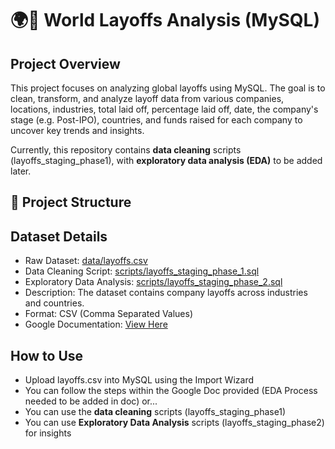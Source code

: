 # 🌍💼 World Layoffs Analysis (MySQL)

## Project Overview
This project focuses on analyzing global layoffs using MySQL. The goal is to clean, transform, and analyze layoff data from various companies, locations, industries, total laid off, percentage laid off, date, the company's stage (e.g. Post-IPO), countries, and funds raised for each company to uncover key trends and insights.

Currently, this repository contains **data cleaning** scripts (layoffs_staging_phase1), with **exploratory data analysis (EDA)** to be added later.

## 📂 Project Structure

## Dataset Details
* Raw Dataset: [data/layoffs.csv](data/layoffs.csv)
* Data Cleaning Script: [scripts/layoffs_staging_phase_1.sql](scripts/layoffs_staging_phase_1.sql)
* Exploratory Data Analysis: [scripts/layoffs_staging_phase_2.sql](scripts/layoffs_staging_phase_2.sql)
* Description: The dataset contains company layoffs across industries and countries.
* Format: CSV (Comma Separated Values)
* Google Documentation: [View Here](https://docs.google.com/document/d/13mHpJzuJylJ9X909F7GmN8Fgl_uKqgYVHar-kHUMkNw/edit?usp=sharing)

## How to Use
* Upload layoffs.csv into MySQL using the Import Wizard
* You can follow the steps within the Google Doc provided (EDA Process needed to be added in doc) or...
* You can use the **data cleaning** scripts (layoffs_staging_phase1)
* You can use **Exploratory Data Analysis** scripts (layoffs_staging_phase2) for insights
